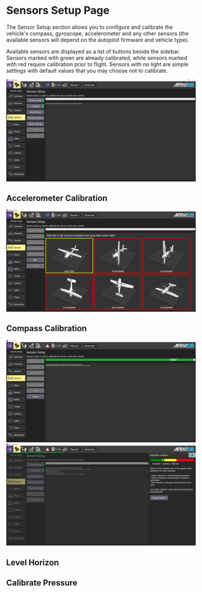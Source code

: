 # Sensors Setup Page

The Sensor Setup section allows you to configure and calibrate the vehicle's compass, gyroscope, accelerometer and any other sensors (the available sensors will depend on the autopilot firmware and vehicle type).

Available sensors are displayed as a list of buttons beside the sidebar. Sensors marked with green are already calibrated, while sensors marked with red require calibration prior to flight. Sensors with no light are simple settings with default values that you may choose not to calibrate.

<img src="/images/reference/reference-ardusub-sensors.png" class="img-responsive img-center" style="max-height:600px;">

## Accelerometer Calibration

<img src="/images/reference/reference-ardusub-sensors-accelerometer.png" class="img-responsive img-center" style="max-height:600px;">

## Compass Calibration

<img src="/images/reference/reference-ardusub-sensors-compass.png" class="img-responsive img-center" style="max-height:600px;">

<img src="/images/reference/reference-ardusub-sensors-compass-complete.png" class="img-responsive img-center" style="max-height:600px;">

## Level Horizon

## Calibrate Pressure
